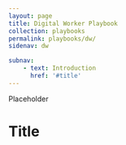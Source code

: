 ```yaml
---
layout: page
title: Digital Worker Playbook
collection: playbooks
permalink: playbooks/dw/
sidenav: dw

subnav:
    - text: Introduction
      href: '#title'
---
```


Placeholder

# Title